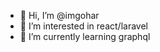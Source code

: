 - 👋 Hi, I’m @imgohar
- 👀 I’m interested in react/laravel
- 🌱 I’m currently learning graphql

<!---
imgohar/imgohar is a ✨ special ✨ repository because its `README.md` (this file) appears on your GitHub profile.
You can click the Preview link to take a look at your changes.
--->
